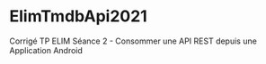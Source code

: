 # ElimTmdbApi2021
Corrigé TP ELIM Séance 2 - Consommer une API REST depuis une Application Android 
